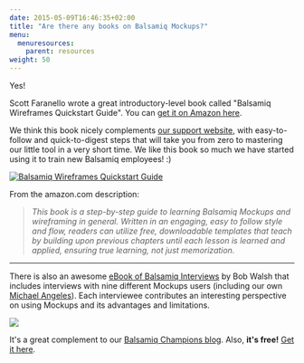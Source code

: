 ```yaml
---
date: 2015-05-09T16:46:35+02:00
title: "Are there any books on Balsamiq Mockups?"
menu:
  menuresources:
    parent: resources
weight: 50
---
```


Yes!

Scott Faranello wrote a great introductory-level book called "Balsamiq Wireframes Quickstart Guide". You can [get it on Amazon here](http://www.amazon.com/Balsamiq-Wireframes-Quickstart-Guide-Faranello/dp/1849693528).

We think this book nicely complements [our support website](http://support.balsamiq.com), with easy-to-follow and quick-to-digest steps that will take you from zero to mastering our little tool in a very short time. We like this book so much we have started using it to train new Balsamiq employees! :)

[![Balsamiq Wireframes Quickstart Guide](http://media.balsamiq.com/img/support/resources/quickstartguide.jpg)](http://www.amazon.com/Balsamiq-Wireframes-Quickstart-Guide-Faranello/dp/1849693528 "View this book on amazon.com")

​From the amazon.com description:

> _This book is a step-by-step guide to learning Balsamiq Mockups and wireframing in general. Written in an engaging, easy to follow style and flow, readers can utilize free, downloadable templates that teach by building upon previous chapters until each lesson is learned and applied, ensuring true learning, not just memorization._

* * *

There is also an awesome [eBook of Balsamiq Interviews](http://www.balsamiq.com/products/mockups/interviews) by Bob Walsh that includes interviews with nine different Mockups users (including our own [Michael Angeles](http://www.balsamiq.com/company#mike)). Each interviewee contributes an interesting perspective on using Mockups and its advantages and limitations.

[![](http://media.balsamiq.com/img/ebook-cover-interviews.jpg)](http://balsamiq.com/products/mockups/interviews)

It's a great complement to our [Balsamiq Champions blog](http://blogs.balsamiq.com/champions/). Also, **it's free!** [Get it here](http://www.balsamiq.com/products/mockups/interviews).
